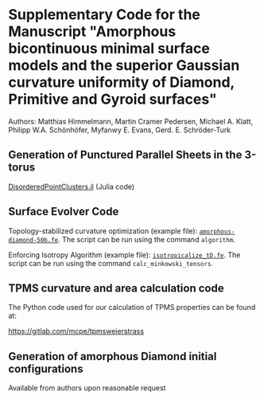 # Supplementary Code for the Manuscript "Amorphous bicontinuous minimal surface models and the superior Gaussian curvature uniformity of Diamond, Primitive and Gyroid surfaces"
Authors: Matthias Himmelmann, Martin Cramer Pedersen, Michael A. Klatt, Philipp W.A. Schönhöfer, Myfanwy E. Evans, Gerd. E. Schröder-Turk

## Generation of Punctured Parallel Sheets in the 3-torus

[DisorderedPointClusters.jl](https://github.com/matthiashimmelmann/DisorderedPointClusters.jl) (Julia code)

## Surface Evolver Code

Topology-stabilized curvature optimization (example file): [`amorphous-diamond-50b.fe`](https://github.com/matthiashimmelmann/GaussCurvatureHeterogeneity/blob/main/amorphous-diamond-50b.fe).  The script can be run using the command `algorithm`.

Enforcing Isotropy Algorithm (example file): [`isotropicalize_tD.fe`](https://github.com/matthiashimmelmann/GaussCurvatureHeterogeneity/blob/main/isotropicalize_tD.fe). The script can be run using the command `calc_minkowski_tensors`.

## TPMS curvature and area calculation code

The Python code used for our calculation of TPMS properties can be found at:

https://gitlab.com/mcpe/tpmsweierstrass

## Generation of amorphous Diamond initial configurations

Available from authors upon reasonable request
